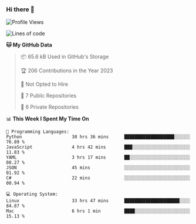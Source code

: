 ### Hi there 👋

<!--
**huayuan4396/huayuan4396** is a ✨ _special_ ✨ repository because its `README.md` (this file) appears on your GitHub profile.

Here are some ideas to get you started:

- 🔭 I’m currently working on ...
- 🌱 I’m currently learning ...
- 👯 I’m looking to collaborate on ...
- 🤔 I’m looking for help with ...
- 💬 Ask me about ...
- 📫 How to reach me: ...
- 😄 Pronouns: ...
- ⚡ Fun fact: ...
-->

<!--START_SECTION:waka-->
![Profile Views](http://img.shields.io/badge/Profile%20Views-3-blue)

![Lines of code](https://img.shields.io/badge/From%20Hello%20World%20I%27ve%20Written-184.0%20thousand%20lines%20of%20code-blue)

**🐱 My GitHub Data** 

> 📦 65.6 kB Used in GitHub's Storage 
 > 
> 🏆 206 Contributions in the Year 2023
 > 
> 🚫 Not Opted to Hire
 > 
> 📜 7 Public Repositories 
 > 
> 🔑 6 Private Repositories 
 > 
📊 **This Week I Spent My Time On** 

```text
💬 Programming Languages: 
Python                   30 hrs 36 mins      ███████████████████░░░░░░   76.89 % 
JavaScript               4 hrs 42 mins       ███░░░░░░░░░░░░░░░░░░░░░░   11.83 % 
YAML                     3 hrs 17 mins       ██░░░░░░░░░░░░░░░░░░░░░░░   08.27 % 
JSON                     45 mins             ░░░░░░░░░░░░░░░░░░░░░░░░░   01.92 % 
C#                       22 mins             ░░░░░░░░░░░░░░░░░░░░░░░░░   00.94 % 

💻 Operating System: 
Linux                    33 hrs 47 mins      █████████████████████░░░░   84.87 % 
Mac                      6 hrs 1 min         ████░░░░░░░░░░░░░░░░░░░░░   15.13 % 
```


<!--END_SECTION:waka-->
